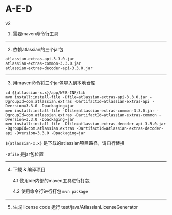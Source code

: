 # A-E-D
v2

1. 需要maven命令行工具

---

2. 依赖atlassian的三个jar包
```
atlassian-extras-api-3.3.0.jar
atlassian-extras-common-3.3.0.jar
atlassian-extras-decoder-api-3.3.0.jar
```
---

3. 用maven命令将三个jar包导入到本地仓库

```
cd ${atlassian-x.x}/app/WEB-INF/lib
mvn install:install-file -Dfile=atlassian-extras-api-3.3.0.jar -DgroupId=com.atlassian.extras -DartifactId=atlassian-extras-api -Dversion=3.3.0 -Dpackaging=jar
mvn install:install-file -Dfile=atlassian-extras-common-3.3.0.jar -DgroupId=com.atlassian.extras -DartifactId=atlassian-extras-common -Dversion=3.3.0 -Dpackaging=jar
mvn install:install-file -Dfile=atlassian-extras-decoder-api-3.3.0.jar -DgroupId=com.atlassian.extras -DartifactId=atlassian-extras-decoder-api -Dversion=3.3.0 -Dpackaging=jar
```

 `${atlassian-x.x}` 是下载的atlassian项目路径，请自行替换

 `-Dfile` 是jar包位置

---

4. 下载 & 编译项目

   4.1 使用ide内部的maven工具进行打包
   
   4.2 使用命令行进行打包 `mvn package`

---

5. 生成 license code
运行 test/java/AtlassianLicenseGenerator
